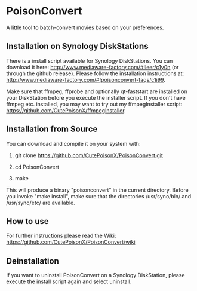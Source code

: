 PoisonConvert
=============

A little tool to batch-convert movies based on your preferences.

## Installation on Synology DiskStations

There is a install script available for Synology DiskStations. 
You can download it here: http://www.mediaware-factory.com/#!leer/c1y0n (or through the github release).
Please follow the installation instructions at: http://www.mediaware-factory.com/#!poisonconvert-faqs/c1i99.

Make sure that ffmpeg, ffprobe and optionally qt-faststart are installed on your DiskStation before you execute the installer script. If you don't have ffmpeg etc. installed, you may want to try out my ffmpegInstaller script: https://github.com/CutePoisonX/ffmpegInstaller.

## Installation from Source

You can download and compile it on your system with:

1) git clone https://github.com/CutePoisonX/PoisonConvert.git

2) cd PoisonConvert

3) make
   
This will produce a binary "poisonconvert" in the current directory.
Before you invoke "make install", make sure that the directories /usr/syno/bin/ and /usr/syno/etc/ are available.

## How to use

For further instructions please read the Wiki:
https://github.com/CutePoisonX/PoisonConvert/wiki

## Deinstallation
If you want to uninstall PoisonConvert on a Synology DiskStation, please execute the install script again and select uninstall.

